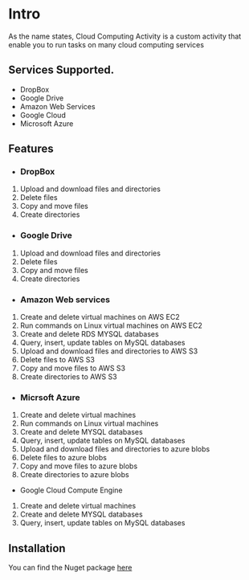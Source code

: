 # Intro
 As the name states, Cloud Computing Activity is a custom activity that enable you to run tasks on many cloud computing services

 ## Services Supported.
* DropBox
* Google Drive
* Amazon Web Services
* Google Cloud
* Microsoft Azure
 
## Features
* ### DropBox
1. Upload and download files and directories
2. Delete files
3. Copy and move files
4. Create directories

* ### Google Drive
1. Upload and download files and directories
2. Delete files
3. Copy and move files
4. Create directories

* ### Amazon Web services
1. Create and delete virtual machines on AWS EC2
2. Run commands on Linux virtual machines on AWS EC2
3. Create and delete RDS MYSQL databases
4. Query, insert, update tables on MySQL databases
5. Upload and download files and directories to AWS S3
6. Delete files to AWS S3
7. Copy and move files to AWS S3
8. Create directories to AWS S3

* ### Micrsoft Azure
1. Create and delete virtual machines
2. Run commands on Linux virtual machines
3. Create and delete MYSQL databases
4. Query, insert, update tables on MySQL databases
5. Upload and download files and directories to azure blobs
6. Delete files to azure blobs
6. Copy and move files to azure blobs
8. Create directories to azure blobs

* Google Cloud Compute Engine
1. Create and delete virtual machines
2. Create and delete MYSQL databases
3. Query, insert, update tables on MySQL databases

## Installation
You can find the Nuget package [here](https://github.com/dnsking/CloudComputingActivity/tree/master/CloudComputingActivities/bin/Debug)

